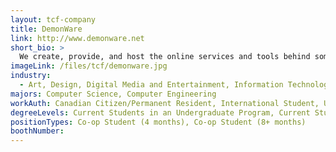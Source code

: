 ```yaml
---
layout: tcf-company
title: DemonWare
link: http://www.demonware.net
short_bio: >
  We create, provide, and host the online services and tools behind some of the world's biggest game titles. The real challenges that we take on every day affect almost half a billion players.
imageLink: /files/tcf/demonware.jpg
industry:
  - Art, Design, Digital Media and Entertainment, Information Technology
majors: Computer Science, Computer Engineering
workAuth: Canadian Citizen/Permanent Resident, International Student, US Citizen, All
degreeLevels: Current Students in an Undergraduate Program, Current Students in a Masters Program, Current Students in a Phd Program, Graduated with an Undergraduate Degree
positionTypes: Co-op Student (4 months), Co-op Student (8+ months)
boothNumber:
---
```

